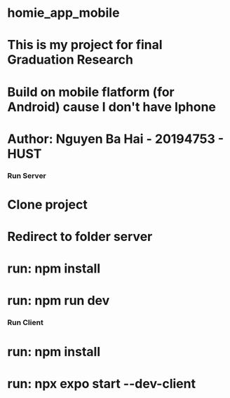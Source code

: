 # homie_app_mobile

# This is my project for final Graduation Research

# Build on mobile flatform (for Android) cause I don't have Iphone

# Author: Nguyen Ba Hai - 20194753 - HUST

### Run Server

# Clone project

# Redirect to folder server

# run: npm install

# run: npm run dev

### Run Client

# run: npm install

# run: npx expo start --dev-client
